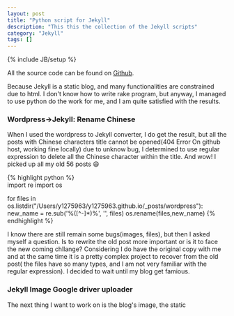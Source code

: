 ```yaml
---
layout: post
title: "Python script for Jekyll"
description: "This this the collection of the Jekyll scripts"
category: "Jekyll"
tags: []
---
```

{% include JB/setup %}

All the source code can be found on [Github](https://github.com/y1275963/y1275963.github.io/tree/master/src).

Because Jekyll is a static blog, and many functionalities are constrained due to html. I don't know how to write rake program, but anyway, I managed to use python do the work for me, and I am quite satisfied with the results. 

### Wordpress->Jekyll: Rename Chinese

When I used the wordpress to Jekyll converter, I do get the result, but all the posts with Chinese characters title cannot be opened(404 Error On github host, working fine locally) due to unknow bug, I determined to use regular expression to delete all the Chinese character within the title. And wow! I picked up all my old 56 posts :smile:

{% highlight python %}  
import re
import os

for files in os.listdir("/Users/y1275963/y1275963.github.io/_posts/wordpress"):
    new_name = re.sub('%([^-]*)%', '', files)
    os.rename(files,new_name)
{% endhighlight %}

I know there are still remain some bugs(images, files), but then I asked myself a question. Is to rewrite the old post more important or is it to face the new coming chllange? Considering I do have the original copy with me and at the same time it is a pretty complex project to recover from the old post( the files have so many types, and I am not very familiar with the regular expression). I decided to wait until my blog get famious.

### Jekyll Image Google driver uploader

The next thing I want to work on is the blog's image, the static  



